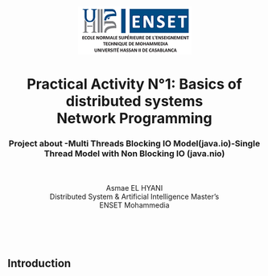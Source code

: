 <center><img src="images/ensetLOGO.png">
<h1>Practical Activity N°1: Basics of distributed systems<br> Network Programming<br></h1>
<h3>Project about -Multi Threads Blocking IO Model(java.io)-Single Thread Model with Non Blocking IO (java.nio)</h3>
<p><br><br>Asmae EL HYANI<br> Distributed System & Artificial Intelligence Master’s<br> ENSET Mohammedia</p>
</center>
<br><br><br>
<h2>Introduction</h2>
